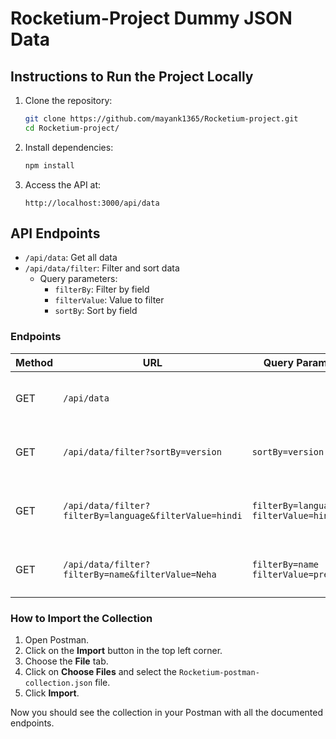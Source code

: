 # Rocketium-Project Dummy JSON Data

## Instructions to Run the Project Locally

1. Clone the repository:
   ```bash
   git clone https://github.com/mayank1365/Rocketium-project.git
   cd Rocketium-project/
   ```

2. Install dependencies:
   ```bash
   npm install
   ```

3. Access the API at:
   ```
   http://localhost:3000/api/data
   ```

## API Endpoints

- `/api/data`: Get all data
- `/api/data/filter`: Filter and sort data
  - Query parameters:
    - `filterBy`: Filter by field
    - `filterValue`: Value to filter
    - `sortBy`: Sort by field



### Endpoints

| **Method** | **URL**                                                                 | **Query Params**                  | **Description**                                 |
|------------|-------------------------------------------------------------------------|----------------------------------|-------------------------------------------------|
| GET        | `/api/data`                                                               |                                  | Get all the data from the Dummy JSON Data      |
| GET        | `/api/data/filter?sortBy=version`                                         | `sortBy=version`                 | Sort the data using the `version` attribute    |
| GET        | `/api/data/filter?filterBy=language&filterValue=hindi`                    | `filterBy=language`<br>`filterValue=hindi` | Filter the data using the `language` attribute |
| GET        | `/api/data/filter?filterBy=name&filterValue=Neha`                       | `filterBy=name`<br>`filterValue=preeti` | Filter the data using the `name` attribute     |



### How to Import the Collection

1. Open Postman.
2. Click on the **Import** button in the top left corner.
3. Choose the **File** tab.
4. Click on **Choose Files** and select the `Rocketium-postman-collection.json` file.
5. Click **Import**.

Now you should see the collection in your Postman with all the documented endpoints.

